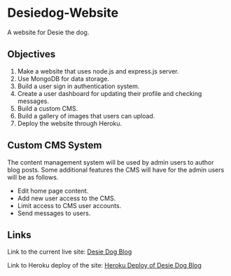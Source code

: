 # Desiedog-Website
A website for Desie the dog.

## Objectives
1. Make a website that uses node.js and express.js server.
2. Use MongoDB for data storage.
3. Build a user sign in authentication system.
4. Create a user dashboard for updating their profile and checking messages.
5. Build a custom CMS.
6. Build a gallery of images that users can upload.
7. Deploy the website through Heroku.

## Custom CMS System
The content management system will be used by admin users to author blog posts. Some additional features the CMS will have for the admin users will be as follows.
 * Edit home page content.
 * Add new user access to the CMS.
 * Limit access to CMS user accounts.
 * Send messages to users.

## Links
Link to the current live site: [Desie Dog Blog](http://www.desiedog.com "A blog for Desie the dog!")

Link to Heroku deploy of the site: [Heroku Deploy of Desie Dog Blog](https://desiedog.herokuapp.com/ "A blog for Desie the dog!")